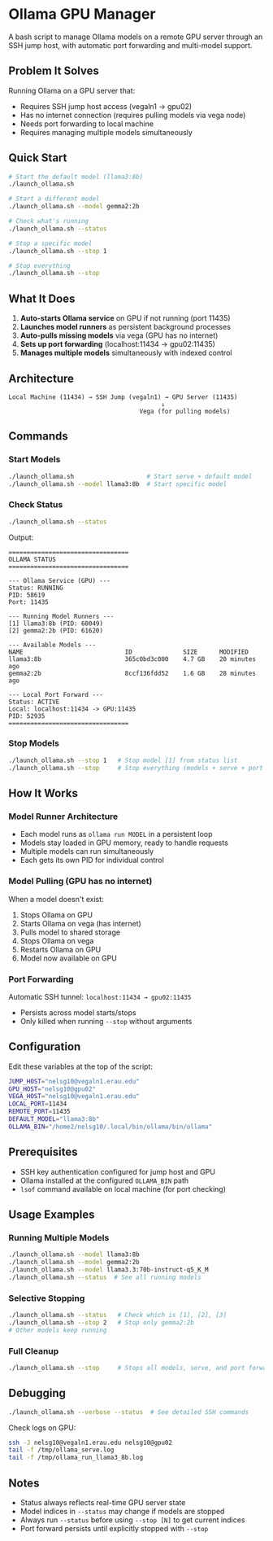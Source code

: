 # Ollama GPU Manager

A bash script to manage Ollama models on a remote GPU server through an SSH jump host, with automatic port forwarding and multi-model support.

## Problem It Solves

Running Ollama on a GPU server that:
- Requires SSH jump host access (vegaln1 → gpu02)
- Has no internet connection (requires pulling models via vega node)
- Needs port forwarding to local machine
- Requires managing multiple models simultaneously

## Quick Start

```bash
# Start the default model (llama3:8b)
./launch_ollama.sh

# Start a different model
./launch_ollama.sh --model gemma2:2b

# Check what's running
./launch_ollama.sh --status

# Stop a specific model
./launch_ollama.sh --stop 1

# Stop everything
./launch_ollama.sh --stop
```

## What It Does

1. **Auto-starts Ollama service** on GPU if not running (port 11435)
2. **Launches model runners** as persistent background processes
3. **Auto-pulls missing models** via vega (GPU has no internet)
4. **Sets up port forwarding** (localhost:11434 → gpu02:11435)
5. **Manages multiple models** simultaneously with indexed control

## Architecture

```
Local Machine (11434) → SSH Jump (vegaln1) → GPU Server (11435)
                                          ↓
                                    Vega (for pulling models)
```

## Commands

### Start Models
```bash
./launch_ollama.sh                    # Start serve + default model
./launch_ollama.sh --model llama3:8b  # Start specific model
```

### Check Status
```bash
./launch_ollama.sh --status
```

Output:
```
=================================
OLLAMA STATUS
=================================

--- Ollama Service (GPU) ---
Status: RUNNING
PID: 58619
Port: 11435

--- Running Model Runners ---
[1] llama3:8b (PID: 60049)
[2] gemma2:2b (PID: 61620)

--- Available Models ---
NAME                            ID              SIZE      MODIFIED
llama3:8b                       365c0bd3c000    4.7 GB    20 minutes ago
gemma2:2b                       8ccf136fdd52    1.6 GB    28 minutes ago

--- Local Port Forward ---
Status: ACTIVE
Local: localhost:11434 -> GPU:11435
PID: 52935
=================================
```

### Stop Models
```bash
./launch_ollama.sh --stop 1   # Stop model [1] from status list
./launch_ollama.sh --stop     # Stop everything (models + serve + port forward)
```

## How It Works

### Model Runner Architecture
- Each model runs as `ollama run MODEL` in a persistent loop
- Models stay loaded in GPU memory, ready to handle requests
- Multiple models can run simultaneously
- Each gets its own PID for individual control

### Model Pulling (GPU has no internet)
When a model doesn't exist:
1. Stops Ollama on GPU
2. Starts Ollama on vega (has internet)
3. Pulls model to shared storage
4. Stops Ollama on vega
5. Restarts Ollama on GPU
6. Model now available on GPU

### Port Forwarding
Automatic SSH tunnel: `localhost:11434 → gpu02:11435`
- Persists across model starts/stops
- Only killed when running `--stop` without arguments

## Configuration

Edit these variables at the top of the script:
```bash
JUMP_HOST="nelsg10@vegaln1.erau.edu"
GPU_HOST="nelsg10@gpu02"
VEGA_HOST="nelsg10@vegaln1.erau.edu"
LOCAL_PORT=11434
REMOTE_PORT=11435
DEFAULT_MODEL="llama3:8b"
OLLAMA_BIN="/home2/nelsg10/.local/bin/ollama/bin/ollama"
```

## Prerequisites

- SSH key authentication configured for jump host and GPU
- Ollama installed at the configured `OLLAMA_BIN` path
- `lsof` command available on local machine (for port checking)

## Usage Examples

### Running Multiple Models
```bash
./launch_ollama.sh --model llama3:8b
./launch_ollama.sh --model gemma2:2b
./launch_ollama.sh --model llama3.3:70b-instruct-q5_K_M
./launch_ollama.sh --status  # See all running models
```

### Selective Stopping
```bash
./launch_ollama.sh --status   # Check which is [1], [2], [3]
./launch_ollama.sh --stop 2   # Stop only gemma2:2b
# Other models keep running
```

### Full Cleanup
```bash
./launch_ollama.sh --stop     # Stops all models, serve, and port forward
```

## Debugging

```bash
./launch_ollama.sh --verbose --status  # See detailed SSH commands
```

Check logs on GPU:
```bash
ssh -J nelsg10@vegaln1.erau.edu nelsg10@gpu02
tail -f /tmp/ollama_serve.log
tail -f /tmp/ollama_run_llama3_8b.log
```

## Notes

- Status always reflects real-time GPU server state
- Model indices in `--status` may change if models are stopped
- Always run `--status` before using `--stop [N]` to get current indices
- Port forward persists until explicitly stopped with `--stop`